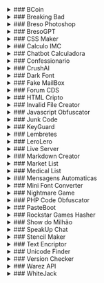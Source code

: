 
<details>
<summary>### BCoin </summary>
>> Aplicativo intuitivo para facilitar a compra e venda de BCoins <br>
[Download do APK](apks/bcoin.apk)

</details>

<details>
<summary>### Breaking Bad </summary>
>> Jogo baseado na série de tv
[Download do APK](apks/Breaking Bad.apk)
[Acessar Site](https://bresodev.github.io/Breaking-Bad-Game/)

</details>

<details>
<summary>### Breso Photoshop </summary>
>> Simples editor de imagens
[Acessar Site](https://bresodev.github.io/Editor-de-Imagens-Javascript/)

</details>

<details>
<summary>### BresoGPT </summary>
>> Aplicativo inspirado no ChatGPT
[Download do APK](apks/BresoGPT.apk)
[Acessar Site](https://bresodev.github.io/GPT-Via-JSON/)

</details>

<details>
<summary>### CSS Maker </summary>
>> Aplicacao para facilitar a estilização de elementos HTML usando CSS
[Download do APK](apks/CSS Maker.apk)
[Acessar Site](https://bresodev.github.io/Css-Maker/)

</details>

<details>
<summary>### Calculo IMC </summary>
>> App que calcula a massa corporea
[Download do APK](apks/Calculo IMC.apk)
[Acessar Site](https://bresodev.github.io/Calculo-IMC/)

</details>

<details>
<summary>### Chatbot Calculadora </summary>
>> Bot que faz contas basicas de matematica
[Download do APK](apks/Chatbot Calculadora.apk)
[Acessar Site](https://bresodev.github.io/BotCalculadora/)

</details>

<details>
<summary>### Confessionario </summary>
>> Site para fazer confissões de modo anonimo
[Download do APK](apks/Confessionario.apk)
[Acessar Site](http://bresodev.free.nf/Confessionario/)

</details>

<details>
<summary>### CrushAI </summary>
>> Chatbot que simula um namorado ou uma namorada virtual
[Download do APK](apks/CrushAI.apk)

</details>

<details>
<summary>### Dark Font </summary>
>> Conversor de texto para fonte estilizada
[Download do APK](apks/Dark Font.apk)
[Acessar Site](https://bresodev.github.io/DarkFont/)

</details>

<details>
<summary>### Fake MailBox </summary>
>> Sistema que você pode criar seu email personalizado com qualquer nome e domínio
[Download do APK](apks/FakeMailBox.apk)
[Acessar Site](http://bresodev.free.nf/EmailBox/login.php)

</details>

<details>
<summary>### Forum CDS </summary>
>> Fórum destinado a alunos de Ciências da Computação da escola Cruzeiro do Sul
[Download do APK](apks/Forum CDS.apk)
[Acessar Site](http://bresodev.free.nf/CDSEAD/)

</details>

<details>
<summary>### HTML Cripto </summary>
>> Obfuscador de codigo HTML
[Download do APK](apks/HTML Cripto.apk)
[Acessar Site](https://bresodev.github.io/CriptoHTML/)

</details>

<details>
<summary>### Invalid File Creator </summary>
>> Cria arquivos inválidos e corrompidos de qualquer tamanho ou extensão, para ser usado como desculpa quando não fez um trabalho e precisa entregar
[Download do APK](apks/Invalid File Creator.apk)
[Acessar Site](http://bresodev.free.nf/InvalidFileCreator)

</details>

<details>
<summary>### Javascript Obfuscator </summary>
>> Obfuscador de codigo Javascript
[Download do APK](apks/Javascript Obfuscator.apk)
[Acessar Site](https://bresodev.github.io/JS-Obfuscator/)

</details>

<details>
<summary>### Junk Code </summary>
>> Gerador de junk code para varias linguagens
[Download do APK](apks/Junk Code.apk)
[Acessar Site](https://bresodev.github.io/Web-Junk-Code/)

</details>

<details>
<summary>### KeyGuard </summary>
>> Proteja suas senhas com segurança e conveniência usando o KeyGuard
[Download do APK](apks/KeyGuard.apk)

</details>

<details>
<summary>### Lembretes </summary>
>> Aplicativo para adicionar lembretes
[Download do APK](apks/Lembretes.apk)
[Acessar Site](https://bresodev.github.io/Post-Its/)

</details>

<details>
<summary>### LeroLero </summary>
>> Gerador de texto aleatorio (lero lero)
[Download do APK](apks/LeroLero.apk)
[Acessar Site](https://bresodev.github.io/LeroLero/)

</details>

<details>
<summary>### Live Server </summary>
>> Programa que simula um server ao vivo, para criar sites, permitindo mudar o html/css/js em tempo real.
[Download do APK](apks/Live Server.apk)
[Acessar Site](https://bresodev.github.io/LiveServer/)

</details>

<details>
<summary>### Markdown Creator </summary>
>> Formatador e gerador de textos em formato Markdown
[Download do APK](apks/Markdown Creator.apk)
[Acessar Site](https://bresodev.github.io/MarkdownCreator/)

</details>

<details>
<summary>### Market List </summary>
>> Aplicativo ideal para criar e gerenciar listas de compras
[Download do APK](apks/marketlist.apk)

</details>

<details>
<summary>### Medical List </summary>
>> Aplicativo para cadastrar sintomas e os remédios correspondentes
[Download do APK](apks/medicallist.apk)

</details>

<details>
<summary>### Mensagens Automaticas </summary>
>> Gerador de mensagens de temas diversos (bom dia, boa noite, aniversario, etc...)
[Download do APK](apks/Mensagens Automaticas.apk)
[Acessar Site](https://bresodev.github.io/MensagensBomDia/)

</details>

<details>
<summary>### Mini Font Converter </summary>
>> Converte frases em caracteres menores que a fonte normal
[Download do APK](apks/Mini Font Converter.apk)
[Acessar Site](https://bresodev.github.io/MiniFont-Creator/)

</details>

<details>
<summary>### Nightmare Game </summary>
>> Jogo de terror, onde voce assume o papel de um vigia noturno em seu nomo emprego.
[Download do APK](apks/Nightmare Game.apk)
[Acessar Site](https://bresodev.github.io/Nightmares/)

</details>

<details>
<summary>### PHP Code Obfuscator </summary>
>> Obfuscador de codigo PHP
[Download do APK](apks/PHP Code Obfuscator.apk)
[Acessar Site](https://bresodev.github.io/PHP-Obfuscator/)

</details>

<details>
<summary>### PasteBoot </summary>
>> Aplicativo semelhante ao Pastebin, para hospedar e compartilhar textos diversos
[Download do APK](apks/PasteBoot.apk)
[Acessar Site](http://bresodev.free.nf/Pasteboot/)

</details>

<details>
<summary>### Rockstar Games Hasher </summary>
>> Gerador e conversor de string ou listas para hash, usados em scripts de jogos da Rockstar Games (GTAV,RDR2,etc...)
[Download do APK](apks/Rockstar Games Hasher.apk)
[Acessar Site](https://bresodev.github.io/Hash-Generator-Javascript/)

</details>

<details>
<summary>### Show do Milhão </summary>
>> Jogo semelhante ao programa, com perguntas e respostas
[Download do APK](apks/Show do Milhão.apk)
[Acessar Site](https://bresodev.github.io/Show-do-Milhao/)

</details>

<details>
<summary>### SpeakUp Chat </summary>
>> Aplicativo de conversas/chat entre usuarios
[Download do APK](apks/SpeakUp.apk)
[Acessar Site](http://speakup.free.nf/)

</details>

<details>
<summary>### Stencil Maker </summary>
>> Crie facilmente stencils a partir de suas imagens
[Acessar Site](https://bresodev.github.io/Stencil-Maker/)

</details>

<details>
<summary>### Text Encriptor </summary>
>> Encriptador e decriptador de textos
[Download do APK](apks/Text Encriptor.apk)
[Acessar Site](https://bresodev.github.io/Criptografia-Strings/)

</details>

<details>
<summary>### Unicode Finder </summary>
>> Localize codigos de fontes unicode
[Download do APK](apks/Unicode Finder.apk)
[Acessar Site](https://bresodev.github.io/FontFinder/)

</details>

<details>
<summary>### Version Checker </summary>
>> Aplicativo que checka a autenticidade de um texto usando uma chave de acesso
[Download do APK](apks/Version Checker.apk)
[Acessar Site](https://bresodev.github.io/Version-Checker-/)

</details>

<details>
<summary>### Warez API </summary>
>> Aplicativo de filmes via link do IMDB
[Acessar Site](https://bresodev.github.io/WarezAPI/)

</details>

<details>
<summary>### WhiteJack </summary>
>> Joguinho de cassino caça níquel, onde você pode jogar sem usar dinheiro real
[Download do APK](apks/WhiteJack.apk)
[Acessar Site](https://bresodev.github.io/Roleta-Cassino/)

</details>
